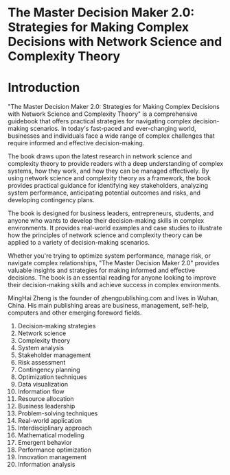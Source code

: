# The Master Decision Maker 2.0: Strategies for Making Complex Decisions with Network Science and Complexity Theory

# Introduction

"The Master Decision Maker 2.0: Strategies for Making Complex Decisions with Network Science and Complexity Theory" is a comprehensive guidebook that offers practical strategies for navigating complex decision-making scenarios. In today's fast-paced and ever-changing world, businesses and individuals face a wide range of complex challenges that require informed and effective decision-making.

The book draws upon the latest research in network science and complexity theory to provide readers with a deep understanding of complex systems, how they work, and how they can be managed effectively. By using network science and complexity theory as a framework, the book provides practical guidance for identifying key stakeholders, analyzing system performance, anticipating potential outcomes and risks, and developing contingency plans.

The book is designed for business leaders, entrepreneurs, students, and anyone who wants to develop their decision-making skills in complex environments. It provides real-world examples and case studies to illustrate how the principles of network science and complexity theory can be applied to a variety of decision-making scenarios.

Whether you're trying to optimize system performance, manage risk, or navigate complex relationships, "The Master Decision Maker 2.0" provides valuable insights and strategies for making informed and effective decisions. The book is an essential reading for anyone looking to improve their decision-making skills and achieve success in complex environments.




MingHai Zheng is the founder of zhengpublishing.com and lives in Wuhan, China. His main publishing areas are business, management, self-help, computers and other emerging foreword fields.



1. Decision-making strategies
2. Network science
3. Complexity theory
4. System analysis
5. Stakeholder management
6. Risk assessment
7. Contingency planning
8. Optimization techniques
9. Data visualization
10. Information flow
11. Resource allocation
12. Business leadership
13. Problem-solving techniques
14. Real-world application
15. Interdisciplinary approach
16. Mathematical modeling
17. Emergent behavior
18. Performance optimization
19. Innovation management
20. Information analysis

